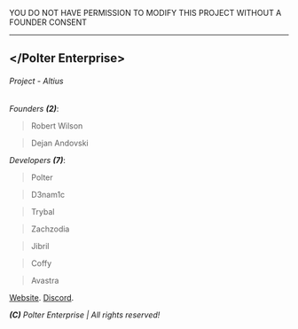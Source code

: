 YOU DO NOT HAVE PERMISSION TO MODIFY THIS PROJECT WITHOUT A FOUNDER CONSENT
___
## </Polter Enterprise>
###### Project - Altius

*Founders **(2)***:
> Robert Wilson

> Dejan Andovski

*Developers **(7)***:
> Polter

> D3nam1c

> Trybal

> Zachzodia

> Jibril

> Coffy

> Avastra

[Website](https://polterenterprise.gov).
[Discord](https://discord.gg/eVvPpe7).

***(C)** Polter Enterprise | All rights reserved!*

